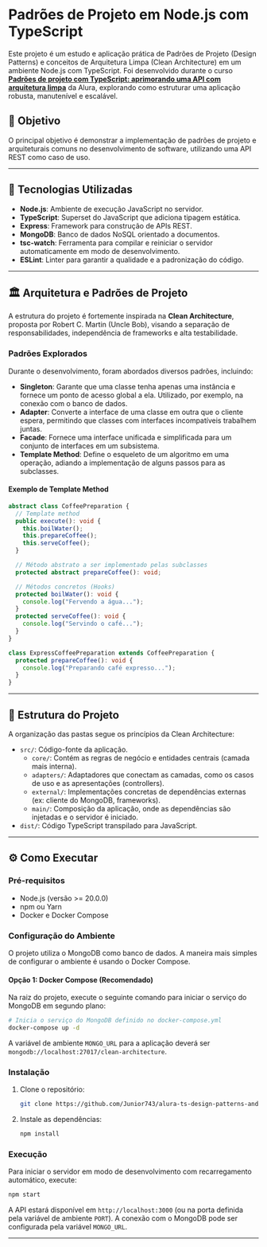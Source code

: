 # Padrões de Projeto em Node.js com TypeScript

Este projeto é um estudo e aplicação prática de Padrões de Projeto (Design Patterns) e conceitos de Arquitetura Limpa (Clean Architecture) em um ambiente Node.js com TypeScript. Foi desenvolvido durante o curso **[Padrões de projeto com TypeScript: aprimorando uma API com arquitetura limpa](https://cursos.alura.com.br/course/padroes-projeto-typescript-api-arquitetura-limpa)** da Alura, explorando como estruturar uma aplicação robusta, manutenível e escalável.

## 🎯 Objetivo

O principal objetivo é demonstrar a implementação de padrões de projeto e arquiteturais comuns no desenvolvimento de software, utilizando uma API REST como caso de uso.

---

## 🚀 Tecnologias Utilizadas

- **Node.js**: Ambiente de execução JavaScript no servidor.
- **TypeScript**: Superset do JavaScript que adiciona tipagem estática.
- **Express**: Framework para construção de APIs REST.
- **MongoDB**: Banco de dados NoSQL orientado a documentos.
- **tsc-watch**: Ferramenta para compilar e reiniciar o servidor automaticamente em modo de desenvolvimento.
- **ESLint**: Linter para garantir a qualidade e a padronização do código.

---

## 🏛️ Arquitetura e Padrões de Projeto

A estrutura do projeto é fortemente inspirada na **Clean Architecture**, proposta por Robert C. Martin (Uncle Bob), visando a separação de responsabilidades, independência de frameworks e alta testabilidade.

### Padrões Explorados

Durante o desenvolvimento, foram abordados diversos padrões, incluindo:

- **Singleton**: Garante que uma classe tenha apenas uma instância e fornece um ponto de acesso global a ela. Utilizado, por exemplo, na conexão com o banco de dados.
- **Adapter**: Converte a interface de uma classe em outra que o cliente espera, permitindo que classes com interfaces incompatíveis trabalhem juntas.
- **Facade**: Fornece uma interface unificada e simplificada para um conjunto de interfaces em um subsistema.
- **Template Method**: Define o esqueleto de um algoritmo em uma operação, adiando a implementação de alguns passos para as subclasses.

#### Exemplo de Template Method

```typescript
abstract class CoffeePreparation {
  // Template method
  public execute(): void {
    this.boilWater();
    this.prepareCoffee();
    this.serveCoffee();
  }

  // Método abstrato a ser implementado pelas subclasses
  protected abstract prepareCoffee(): void;

  // Métodos concretos (Hooks)
  protected boilWater(): void {
    console.log("Fervendo a água...");
  }
  protected serveCoffee(): void {
    console.log("Servindo o café...");
  }
}

class ExpressCoffeePreparation extends CoffeePreparation {
  protected prepareCoffee(): void {
    console.log("Preparando café expresso...");
  }
}
```

---

## 📂 Estrutura do Projeto

A organização das pastas segue os princípios da Clean Architecture:

- `src/`: Código-fonte da aplicação.
  - `core/`: Contém as regras de negócio e entidades centrais (camada mais interna).
  - `adapters/`: Adaptadores que conectam as camadas, como os casos de uso e as apresentações (controllers).
  - `external/`: Implementações concretas de dependências externas (ex: cliente do MongoDB, frameworks).
  - `main/`: Composição da aplicação, onde as dependências são injetadas e o servidor é iniciado.
- `dist/`: Código TypeScript transpilado para JavaScript.

---

## ⚙️ Como Executar

### Pré-requisitos

- Node.js (versão >= 20.0.0)
- npm ou Yarn
- Docker e Docker Compose

### Configuração do Ambiente

O projeto utiliza o MongoDB como banco de dados. A maneira mais simples de configurar o ambiente é usando o Docker Compose.

#### Opção 1: Docker Compose (Recomendado)

Na raiz do projeto, execute o seguinte comando para iniciar o serviço do MongoDB em segundo plano:

```bash
# Inicia o serviço do MongoDB definido no docker-compose.yml
docker-compose up -d
```
A variável de ambiente `MONGO_URL` para a aplicação deverá ser `mongodb://localhost:27017/clean-architecture`.

### Instalação

1. Clone o repositório:
   ```bash
   git clone https://github.com/Junior743/alura-ts-design-patterns-and-clean-arch.git
   ```
2. Instale as dependências:
   ```bash
   npm install
   ```

### Execução

Para iniciar o servidor em modo de desenvolvimento com recarregamento automático, execute:
```bash
npm start
```

A API estará disponível em `http://localhost:3000` (ou na porta definida pela variável de ambiente `PORT`). A conexão com o MongoDB pode ser configurada pela variável `MONGO_URL`.

---
